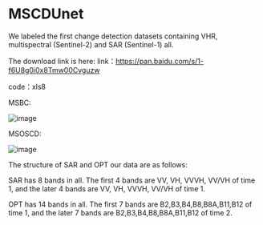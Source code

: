 # MSCDUnet
We labeled the first change detection datasets containing VHR, multispectral (Sentinel-2) and SAR (Sentinel-1) all.

The download link is here:
link：https://pan.baidu.com/s/1-f6U8g0i0x8Tmw00Cvguzw 

code：xls8 

MSBC:

![image](https://user-images.githubusercontent.com/93966845/172432466-46d7be4b-321e-439b-8391-5815b08eb0c5.png)


MSOSCD:

![image](https://user-images.githubusercontent.com/93966845/172000053-c7b7d9a2-bdc5-4f77-8963-1dee9cee40a9.png)


The structure of SAR and OPT our data are as follows:

SAR has 8 bands in all. The first 4 bands are VV, VH, VVVH, VV/VH of time 1, and the later 4 bands are VV, VH, VVVH, VV/VH of time 1.

OPT has 14 bands in all. The first 7 bands are B2,B3,B4,B8,B8A,B11,B12 of time 1, and the later 7 bands are B2,B3,B4,B8,B8A,B11,B12 of time 2.
